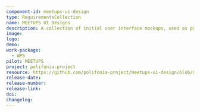 ```yaml
---
component-id: meetups-ui-design
type: RequirementsCollection
name: MEETUPS UI Designs
description: A collection of initial user interface mockups, used as part of the the initial application requirements for building the MEETUPS pilot application interface
image:
logo:
demo:
work-package: 
  - WP5
pilot: MEETUPS
project: polifonia-project
resource: https://github.com/polifonia-project/meetups-ui-design/blob/main/meetups-ui-initial-designs.pdf
release-date:
release-number:
release-link:
doi:
changelog:
---
```


